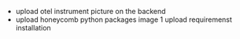 - upload otel instrument picture on the backend 
- upload honeycomb python packages image 1
upload requiremenst installation

